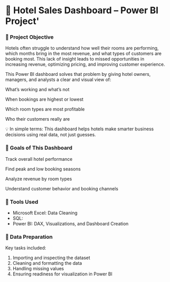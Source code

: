 # 🏨 Hotel Sales Dashboard – Power BI Project'


### 📌 Project Objective
Hotels often struggle to understand how well their rooms are performing, which months bring in the most revenue, and what types of customers are booking most. This lack of insight leads to missed opportunities in increasing revenue, optimizing pricing, and improving customer experience.

This Power BI dashboard solves that problem by giving hotel owners, managers, and analysts a clear and visual view of:

What’s working and what’s not

When bookings are highest or lowest

Which room types are most profitable

Who their customers really are

💡 In simple terms: This dashboard helps hotels make smarter business decisions using real data, not just guesses.


### 🎯 Goals of This Dashboard
Track overall hotel performance

Find peak and low booking seasons

Analyze revenue by room types

Understand customer behavior and booking channels

### 🔹 Tools Used 
- Microsoft Excel: Data Cleaning
- SQL:
-	Power BI: DAX, Visualizations, and Dashboard Creation

### 🔹 Data Preparation

Key tasks included:
1. Importing and inspecting the dataset
2. Cleaning and formatting the data
3. Handling missing values
4. Ensuring readiness for visualization in Power BI

